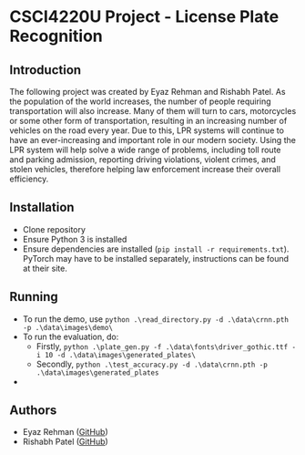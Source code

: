 # CSCI4220U Project - License Plate Recognition
## Introduction
The following project was created by Eyaz Rehman and Rishabh Patel. 
As the population of the world increases, the number of people requiring transportation will also increase. 
Many of them will turn to cars, motorcycles or some other form of transportation, resulting in an increasing number of vehicles on the road every year. 
Due to this, LPR systems will continue to have an ever-increasing and important role in our modern society. 
Using the LPR system will help solve a wide range of problems, including toll route and parking admission, reporting driving violations, violent crimes, and stolen vehicles, therefore helping law enforcement increase their overall efficiency.

## Installation
- Clone repository
- Ensure Python 3 is installed
- Ensure dependencies are installed (`pip install -r requirements.txt`). PyTorch may have to be installed separately, instructions can be found at their site.

## Running
- To run the demo, use `python .\read_directory.py -d .\data\crnn.pth -p .\data\images\demo\`
- To run the evaluation, do:
    - Firstly, `python .\plate_gen.py -f .\data\fonts\driver_gothic.ttf -i 10 -d .\data\images\generated_plates\`
    - Secondly, `python .\test_accuracy.py -d .\data\crnn.pth -p .\data\images\generated_plates`
- 
## Authors
- Eyaz Rehman ([GitHub](http://github.com/Imposter))
- Rishabh Patel ([GitHub](http://github.com/rpatel97))
